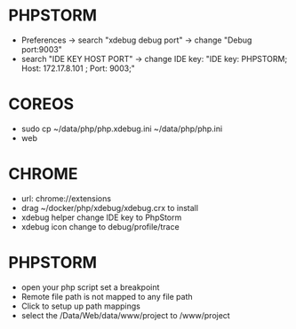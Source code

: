 # PHPSTORM

* Preferences -> search "xdebug debug port" -> change "Debug port:9003"
* search "IDE KEY HOST PORT" -> change IDE key: "IDE key: PHPSTORM; Host: 172.17.8.101 ; Port: 9003;"

# COREOS

* sudo cp ~/data/php/php.xdebug.ini ~/data/php/php.ini
* web

# CHROME

* url: chrome://extensions
* drag ~/docker/php/xdebug/xdebug.crx to install
* xdebug helper change IDE key to PhpStorm
* xdebug icon change to debug/profile/trace

# PHPSTORM

* open your php script set a breakpoint
* Remote file path is not mapped to any file path 
* Click to setup up path mappings
* select the /Data/Web/data/www/project to /www/project
